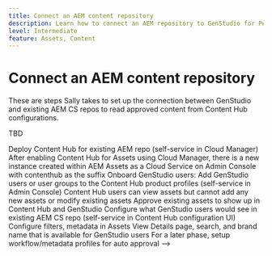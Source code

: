 ```yaml
---
title: Connect an AEM content repository
description: Learn how to connect an AEM repository to GenStudio for Performance Marketers to leverage approved content from an existing AEM rpository.
level: Intermediate
feature: Assets, Content
---
```

# Connect an AEM content repository


These are steps Sally takes to set up the connection between GenStudio and existing AEM CS repos to read approved content from Content Hub configurations.

TBD

<!-->
Deploy Content Hub for existing AEM repo (self-service in Cloud Manager) 
After enabling Content Hub for Assets using Cloud Manager, there is a new instance created within AEM Assets as a Cloud Service on Admin Console with contenthub as the suffix
Onboard GenStudio users:  
Add GenStudio users or user groups to the Content Hub product profiles (self-service in Admin Console)
Content Hub users can view assets but cannot add any new assets or modify existing assets
Approve existing assets to show up in Content Hub and GenStudio 
Configure what GenStudio users would see in existing AEM CS repo (self-service in Content Hub configuration UI)
Configure filters, metadata in Assets View Details page, search, and brand name that is available for GenStudio users
For a later phase, setup workflow/metadata profiles for auto approval
-->
